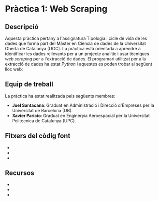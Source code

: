 # Pràctica 1: Web Scraping

## Descripció 
Aquesta pràctica pertany a l'assignatura Tipologia i cicle de vida de les dades que forma part del Màster en Ciència de dades de la Universitat Oberta de Catalunya (UOC). La pràctica està orientada a aprendre a identificar les dades rellevants per a un projecte analític i usar tècniques _web scraping_ per a l'extracció de dades. El programari utilitzat per a la extracció de dades ha estat _Python_ i aquestes es poden trobar al següent lloc web:

## Equip de treball

La pràctica ha estat realitzada pels següents membres:

- **Joel Santacana**: Graduat en Administració i Direcció d'Empreses per la Universitat de Barcelona (UB).
- **Xavier Paricio**: Graduat en Engineryia Aeroespacial per la Universitat Politècnica de Catalunya (UPC).

## Fitxers del còdig font

-
-
-

## Recursos

-
-
-

